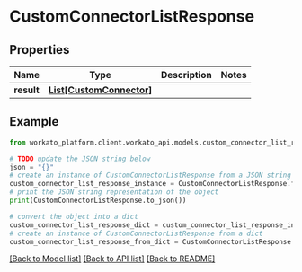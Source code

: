 # CustomConnectorListResponse


## Properties

Name | Type | Description | Notes
------------ | ------------- | ------------- | -------------
**result** | [**List[CustomConnector]**](CustomConnector.md) |  | 

## Example

```python
from workato_platform.client.workato_api.models.custom_connector_list_response import CustomConnectorListResponse

# TODO update the JSON string below
json = "{}"
# create an instance of CustomConnectorListResponse from a JSON string
custom_connector_list_response_instance = CustomConnectorListResponse.from_json(json)
# print the JSON string representation of the object
print(CustomConnectorListResponse.to_json())

# convert the object into a dict
custom_connector_list_response_dict = custom_connector_list_response_instance.to_dict()
# create an instance of CustomConnectorListResponse from a dict
custom_connector_list_response_from_dict = CustomConnectorListResponse.from_dict(custom_connector_list_response_dict)
```
[[Back to Model list]](../README.md#documentation-for-models) [[Back to API list]](../README.md#documentation-for-api-endpoints) [[Back to README]](../README.md)


